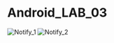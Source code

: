 # Android_LAB_03

![Notify_1](https://user-images.githubusercontent.com/82192898/124884355-28e19080-e00d-11eb-8f01-16ddc8085ba9.jpg)
![Notify_2](https://user-images.githubusercontent.com/82192898/124884364-2b43ea80-e00d-11eb-893b-55be830a65fa.jpg)
